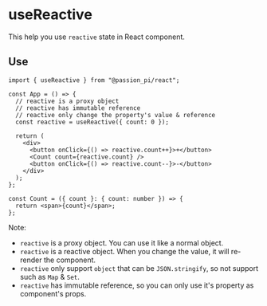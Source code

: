 # useReactive

This help you use `reactive` state in React component.

## Use

```tsx
import { useReactive } from "@passion_pi/react";

const App = () => {
  // reactive is a proxy object
  // reactive has immutable reference
  // reactive only change the property's value & reference
  const reactive = useReactive({ count: 0 });

  return (
    <div>
      <button onClick={() => reactive.count++}>+</button>
      <Count count={reactive.count} />
      <button onClick={() => reactive.count--}>-</button>
    </div>
  );
};

const Count = ({ count }: { count: number }) => {
  return <span>{count}</span>;
};
```

Note:

- `reactive` is a proxy object. You can use it like a normal object.
- `reactive` is a reactive object. When you change the value, it will re-render the component.
- `reactive` only support `object` that can be `JSON.stringify`, so not support such as `Map` & `Set`.
- `reactive` has immutable reference, so you can only use it's property as component's props.
